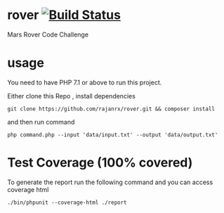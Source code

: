 # rover [![Build Status](https://travis-ci.org/rajanrx/rover.svg?branch=master)](https://travis-ci.org/rajanrx/rover)

Mars Rover Code Challenge 

# usage

You need to have PHP 7.1 or above to run this project.

Either clone this Repo , install dependencies
```
git clone https://github.com/rajanrx/rover.git && composer install
```
and then run command

```
php command.php --input 'data/input.txt' --output 'data/output.txt'
```

# Test Coverage  (100% covered)

To generate the report run the following command and you can access coverage html
```
./bin/phpunit --coverage-html ./report
```